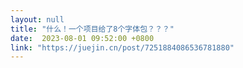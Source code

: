 ```yaml
---
layout: null
title: "什么！一个项目给了8个字体包？？？"
date:  2023-08-01 09:52:00 +0800
link: "https://juejin.cn/post/7251884086536781880"
---
```


